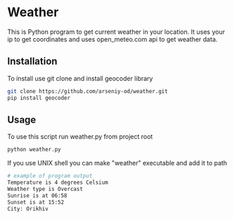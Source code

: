 # Weather
This is Python program to get current weather in your location. It uses your ip to get coordinates and uses 
open_meteo.com api to get weather data.
## Installation
To install use git clone and install geocoder library
```bash
git clone https://github.com/arseniy-od/weather.git 
pip install geocoder
```

## Usage
To use this script run weather.py from project root
```bash
python weather.py
```
If you use UNIX shell you can make "weather" executable and add it to path
```bash
# example of program output
Temperature is 4 degrees Celsium
Weather type is Overcast
Sunrise is at 06:58
Sunset is at 15:52
City: Orikhiv
```